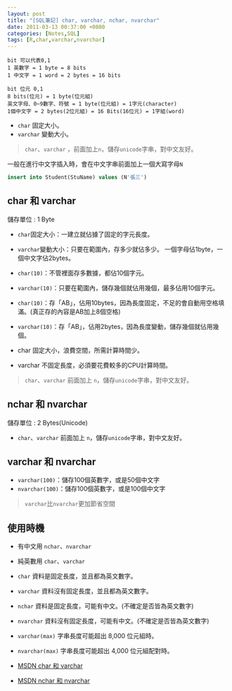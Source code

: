 ```yaml
---
layout: post
title: "[SQL筆記] char, varchar, nchar, nvarchar"
date: 2011-03-13 00:37:00 +0800
categories: [Notes,SQL]
tags: [R,char,varchar,nvarchar]
---
```



```
bit 可以代表0,1 
1 英數字 = 1 byte = 8 bits 
1 中文字 = 1 word = 2 bytes = 16 bits 
```

```
bit 位元 0,1  
8 bits(位元) = 1 byte(位元組) 
英文字母、0~9數字、符號 = 1 byte(位元組) = 1字元(character)   
1個中文字 = 2 bytes(2位元組) = 16 Bits(16位元) = 1字組(word)  
```

- `char` 固定大小。 
- `varchar` 變動大小。  

> `char`、`varchar` ，前面加上`n`，儲存`unicode`字串，對中文友好。

一般在進行中文字插入時，會在中文字串前面加上一個大寫字母`N`

```sql
insert into Student(StuName) values (N'張三')
```

## char 和 varchar
儲存單位 : 1 Byte

- `char`固定大小：一建立就佔據了固定的字元長度。
- `varchar`變動大小：只要在範圍內，存多少就佔多少。
一個字母佔1byte，一個中文字佔2bytes。

- `char(10)`：不管裡面存多數據，都佔10個字元。
- `varchar(10)`：只要在範圍內，儲存幾個就佔用幾個，最多佔用10個字元。

- `char(10)`：存「AB」，佔用10bytes，因為長度固定，不足的會自動用空格填滿。(真正存的內容是AB加上8個空格)
- `varchar(10)`：存「AB」，佔用2bytes，因為長度變動，儲存幾個就佔用幾個。
    
- char 固定大小，浪費空間，所需計算時間少。
- varchar 不固定長度，必須要花費較多的CPU計算時間。

> `char`、`varchar` 前面加上 `n`，儲存`unicode`字串，對中文友好。
 

## nchar 和 nvarchar
儲存單位 : 2 Bytes(Unicode)
- `char`、`varchar` 前面加上 `n`，儲存`unicode`字串，對中文友好。

## varchar 和 nvarchar
- `varchar(100)`：儲存100個英數字，或是50個中文字
- `nvarchar(100)`：儲存100個英數字，或是100個中文字

> `varchar`比`nvarchar`更加節省空間

## 使用時機

- 有中文用 `nchar`、`nvarchar`
- 純英數用 `char`、`varchar`


- `char` 資料是固定長度，並且都為英文數字。
- `varchar`	資料沒有固定長度，並且都為英文數字。
- `nchar` 資料是固定長度，可能有中文。(不確定是否皆為英文數字)
- `nvarchar` 資料沒有固定長度，可能有中文。(不確定是否皆為英文數字)
- `varchar(max)` 字串長度可能超出 8,000 位元組時。
- `nvarchar(max)` 字串長度可能超出 4,000 位元組配對時。


- [MSDN char 和 varchar](https://learn.microsoft.com/zh-tw/sql/t-sql/data-types/char-and-varchar-transact-sql?view=sql-server-ver16)
- [MSDN nchar 和 nvarchar](https://learn.microsoft.com/zh-tw/sql/t-sql/data-types/nchar-and-nvarchar-transact-sql?redirectedfrom=MSDN&view=sql-server-ver16)


